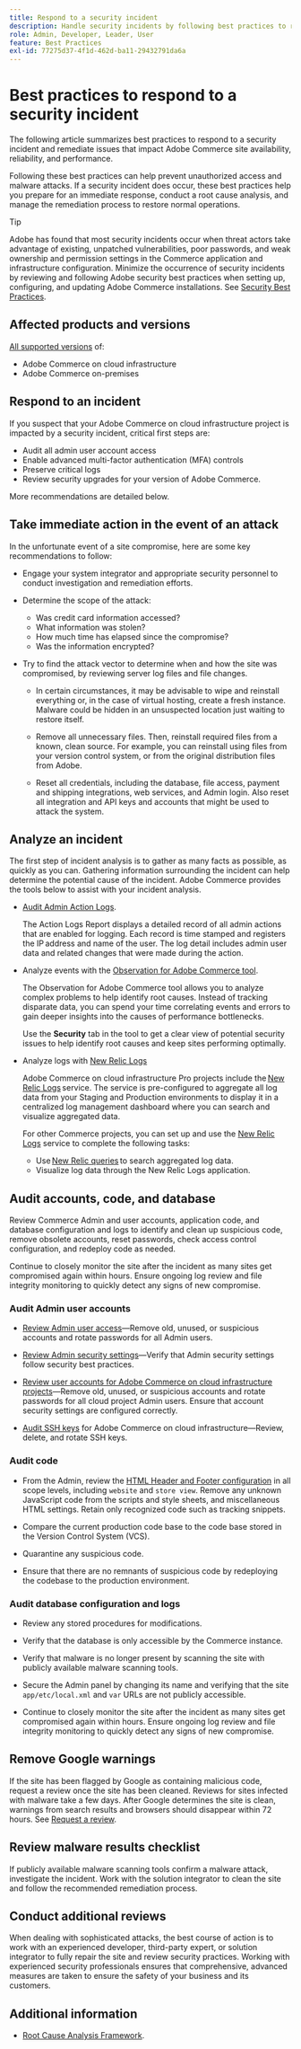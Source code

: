 ```yaml
---
title: Respond to a security incident
description: Handle security incidents by following best practices to respond to and remediate security issues that affect site availability and performance.
role: Admin, Developer, Leader, User
feature: Best Practices
exl-id: 77275d37-4f1d-462d-ba11-29432791da6a
---
```

# Best practices to respond to a security incident

The following article summarizes best practices to respond to a security incident and remediate issues that impact Adobe Commerce site availability, reliability, and performance.

Following these best practices can help prevent unauthorized access and malware attacks. If a security incident does occur, these best practices help you prepare for an immediate response, conduct a root cause analysis, and manage the remediation process to restore normal operations.

>[!TIP]
>
> Adobe has found that most security incidents occur when threat actors take advantage of existing, unpatched vulnerabilities, poor passwords, and weak ownership and permission settings in the Commerce application and infrastructure configuration. Minimize the occurrence of security incidents by reviewing and following Adobe security best practices when setting up, configuring, and updating Adobe Commerce installations. See [Security Best Practices](../launch/security-best-practices.md).


## Affected products and versions

[All supported versions](../../../release/versions.md) of:

- Adobe Commerce on cloud infrastructure
- Adobe Commerce on-premises

## Respond to an incident

If you suspect that your Adobe Commerce on cloud infrastructure project is impacted by a security incident, critical first steps are:

- Audit all admin user account access
- Enable advanced multi-factor authentication (MFA) controls
- Preserve critical logs
- Review security upgrades for your version of Adobe Commerce.

More recommendations are detailed below.

## Take immediate action in the event of an attack

In the unfortunate event of a site compromise, here are some key recommendations to follow:

- Engage your system integrator and appropriate security personnel to conduct investigation and remediation efforts.

- Determine the scope of the attack:
  - Was credit card information accessed?
  - What information was stolen?
  - How much time has elapsed since the compromise?
  - Was the information encrypted?

- Try to find the attack vector to determine when and how the site was compromised, by reviewing server log files and file changes.

  - In certain circumstances, it may be advisable to wipe and reinstall everything or, in the case of virtual hosting, create a fresh instance. Malware could be hidden in an unsuspected location just waiting to restore itself.

  - Remove all unnecessary files. Then, reinstall required files from a known, clean source. For example, you can reinstall using files from your version control system, or from the original distribution files from Adobe.

  - Reset all credentials, including the database, file access, payment and shipping integrations, web services, and Admin login. Also reset all integration and API keys and accounts that might be used to attack the system.

## Analyze an incident

The first step of incident analysis is to gather as many facts as possible, as quickly as you can. Gathering information surrounding the incident can help determine the potential cause of the incident. Adobe Commerce provides the tools below to assist with your incident analysis.

- [Audit Admin Action Logs](https://docs.magento.com/user-guide/system/action-log-report.html).

  The Action Logs Report displays a detailed record of all admin actions that are enabled for logging. Each record is time stamped and registers the IP address and name of the user. The log detail includes admin user data and related changes that were made during the action.

- Analyze events with the [Observation for Adobe Commerce tool](https://experienceleague.adobe.com/docs/commerce-operations/tools/observation-for-adobe-commerce/intro.html?lang=en).

  The Observation for Adobe Commerce tool allows you to analyze complex problems to help identify root causes. Instead of tracking disparate data, you can spend your time correlating events and errors to gain deeper insights into the causes of performance bottlenecks.

  Use the **Security** tab in the tool to get a clear view of potential security issues to help identify root causes and keep sites performing optimally.

- Analyze logs with [New Relic Logs](https://experienceleague.adobe.com/docs/commerce-cloud-service/user-guide/monitor/new-relic/new-relic-service.html)

  Adobe Commerce on cloud infrastructure Pro projects include the [New Relic Logs](https://experienceleague.adobe.com/docs/commerce-cloud-service/user-guide/monitor/new-relic/log-management.html) service. The service is pre-configured to aggregate all log data from your Staging and Production environments to display it in a centralized log management dashboard where you can search and visualize aggregated data.

  For other Commerce projects, you can set up and use the [New Relic Logs](https://docs.newrelic.com/docs/logs/get-started/get-started-log-management/) service to complete the following tasks:
  - Use [New Relic queries](https://docs.newrelic.com/docs/logs/new-relic-logs/ui-data/query-syntax-logs) to search aggregated log data.
  - Visualize log data through the New Relic Logs application.

## Audit accounts, code, and database

Review Commerce Admin and user accounts, application code, and database configuration and logs to identify and clean up suspicious code, remove obsolete accounts, reset passwords, check access control configuration, and redeploy code as needed.

Continue to closely monitor the site after the incident as many sites get compromised again within hours. Ensure ongoing log review and file integrity monitoring to quickly detect any signs of new compromise.

### Audit Admin user accounts

- [Review Admin user access](https://experienceleague.adobe.com/docs/commerce-admin/systems/user-accounts/permissions-users-all.html)—Remove old, unused, or suspicious accounts and rotate passwords for all Admin users.

- [Review Admin security settings](https://experienceleague.adobe.com/docs/commerce-admin/systems/security/security-admin.html)—Verify that Admin security settings follow security best practices.

- [Review user accounts for Adobe Commerce on cloud infrastructure projects](https://experienceleague.adobe.com/docs/commerce-cloud-service/user-guide/project/user-access.html)—Remove old, unused, or suspicious accounts and rotate passwords for all cloud project Admin users. Ensure that account security settings are configured correctly.

- [Audit SSH keys](https://experienceleague.adobe.com/docs/commerce-cloud-service/user-guide/develop/secure-connections.html) for Adobe Commerce on cloud infrastructure—Review, delete, and rotate SSH keys.

### Audit code

- From the Admin, review the [HTML Header and Footer configuration](https://experienceleague.adobe.com/docs/commerce-admin/content-design/design/page-setup.html) in all scope levels, including `website` and `store view`. Remove any unknown JavaScript code from the scripts and style sheets, and miscellaneous HTML settings. Retain only recognized code such as tracking snippets.

- Compare the current production code base to the code base stored in the Version Control System (VCS).

- Quarantine any suspicious code.

- Ensure that there are no remnants of suspicious code by redeploying the codebase to the production environment.

### Audit database configuration and logs

- Review any stored procedures for modifications.

- Verify that the database is only accessible by the Commerce instance.

- Verify that malware is no longer present by scanning the site with publicly available malware scanning tools.

- Secure the Admin panel by changing its name and verifying that the site `app/etc/local.xml` and `var` URLs are not publicly accessible.

- Continue to closely monitor the site after the incident as many sites get compromised again within hours. Ensure ongoing log review and file integrity monitoring to quickly detect any signs of new compromise.

## Remove Google warnings

If the site has been flagged by Google as containing malicious code, request a review once the site has been cleaned. Reviews for sites infected with malware take a few days. After Google determines the site is clean, warnings from search results and browsers should disappear within 72 hours. See [Request a review](https://web.dev/articles/request-a-review).

## Review malware results checklist

If publicly available malware scanning tools confirm a malware attack, investigate the incident. Work with the solution integrator to clean the site and follow the recommended remediation process.

## Conduct additional reviews

When dealing with sophisticated attacks, the best course of action is to work with an experienced developer, third-party expert, or solution integrator to fully repair the site and review security practices. Working with experienced security professionals ensures that comprehensive, advanced measures are taken to ensure the safety of your business and its customers.

## Additional information

- [Root Cause Analysis Framework](https://sansec.io/kb/incident-response/magento-root-cause-analysis).
